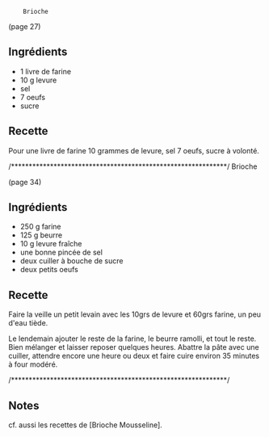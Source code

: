 		Brioche

(page 27)
## Ingrédients
* 1 livre de farine
* 10 g levure
* sel
* 7 oeufs
* sucre

## Recette
Pour une livre de farine
10 grammes de levure, sel
7 oeufs, sucre à volonté.



/*************************************************************/
		Brioche		

(page 34)

## Ingrédients
* 250 g farine
* 125 g beurre
* 10 g levure fraîche
* une bonne pincée de sel
* deux cuiller à bouche de sucre
* deux petits oeufs

## Recette
Faire la veille un petit levain avec les 10grs de levure et 60grs
farine, un peu d'eau tiède.

Le lendemain ajouter le reste de la farine, le beurre ramolli, et tout
le reste. Bien mélanger et laisser reposer quelques heures. Abattre la
pâte avec une cuiller, attendre encore une heure ou deux et faire
cuire environ 35 minutes à four modéré.


/*************************************************************/

## Notes
cf. aussi les recettes de [Brioche Mousseline].


